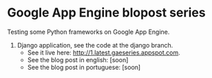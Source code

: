 # Google App Engine blopost series

Testing some Python frameworks on Google App Engine.

 1. Django application, see the code at the django branch.
    - See it live here: <http://1.latest.gaeseries.appspot.com>.
    - See the blog post in english: [soon]
    - See the blog post in portuguese: [soon]
